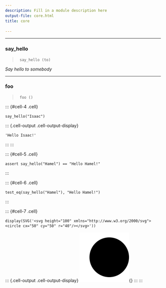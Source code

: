 ```yaml
---
description: Fill in a module description here
output-file: core.html
title: core

---
```



<!-- WARNING: THIS FILE WAS AUTOGENERATED! DO NOT EDIT! -->

---

### say_hello

>      say_hello (to)

*Say hello to somebody*


---

### foo

>      foo ()


::: {#cell-4 .cell}
``` {.python .cell-code}
say_hello("Isaac")
```

::: {.cell-output .cell-output-display}
```
'Hello Isaac!'
```
:::
:::


::: {#cell-5 .cell}
``` {.python .cell-code}
assert say_hello("Hamel") == "Hello Hamel!"
```
:::


::: {#cell-6 .cell}
``` {.python .cell-code}
test_eq(say_hello("Hamel"), "Hello Hamel!")
```
:::


::: {#cell-7 .cell}
``` {.python .cell-code}
display(SVG('<svg height="100" xmlns="http://www.w3.org/2000/svg"><circle cx="50" cy="50" r="40"/></svg>'))
```

::: {.cell-output .cell-output-display}
![](00_core_files/figure-html/cell-7-output-1.svg){}
:::
:::



